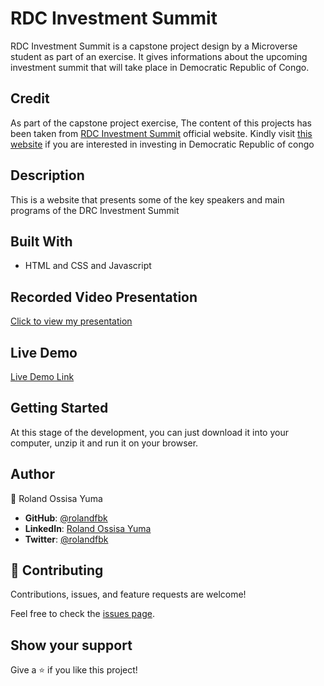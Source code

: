 # RDC Investment Summit

RDC Investment Summit is a capstone project design by a Microverse student as part of an exercise. It gives informations about the upcoming investment summit that will take place in Democratic Republic of Congo.


## Credit

As part of the capstone project exercise, The content of this projects has been taken from [RDC Investment Summit](https://www.drcinvestsummit.com/) official website. Kindly visit [this website](https://www.drcinvestsummit.com/) if you are interested in investing in Democratic Republic of congo


## Description

This is a website that presents some of the key speakers and main programs of the DRC Investment Summit


## Built With

- HTML and CSS and Javascript


## Recorded Video Presentation

[Click to view my presentation](https://www.loom.com/share/88ae7937911d465fb2c64a01ce3037a1)


## Live Demo

[Live Demo Link](https://rolandfbk.github.io/portfolio/)


## Getting Started

At this stage of the development, you can just download it into your computer, unzip it and run it on your browser.


## Author

👤 Roland Ossisa Yuma

- **GitHub**: [@rolandfbk](https://github.com/rolandfbk)
- **LinkedIn**: [Roland Ossisa Yuma](linkedin.com/in/roland-ossisa-yuma-4595547b)
- **Twitter**: [@rolandfbk](https://twitter.com/rolandfbk)


## 🤝 Contributing

Contributions, issues, and feature requests are welcome!

Feel free to check the [issues page](../../issues/).


## Show your support

Give a ⭐️ if you like this project!
